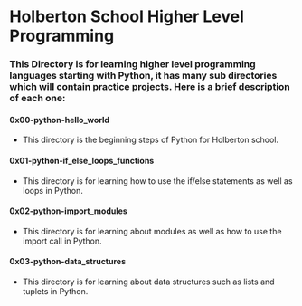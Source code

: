 # Holberton School Higher Level Programming
### This Directory is for learning higher level programming languages starting with Python, it has many sub directories which will contain practice projects. Here is a brief description of each one:

#### 0x00-python-hello_world
* This directory is the beginning steps of Python for Holberton school.

#### 0x01-python-if_else_loops_functions
* This directory is for learning how to use the if/else statements as well as loops in Python.

#### 0x02-python-import_modules
* This directory is for learning about modules as well as how to use the import call in Python.

#### 0x03-python-data_structures
* This directory is for learning about data structures such as lists and tuplets in Python.
